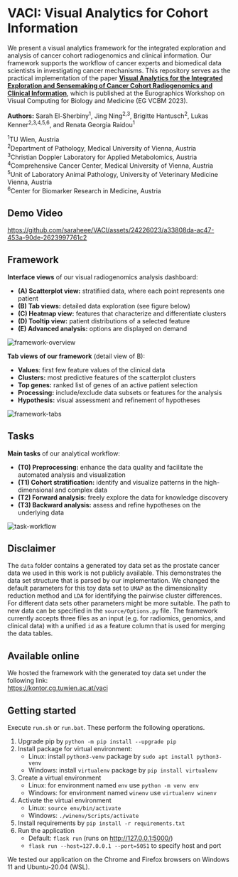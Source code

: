 # VACI: Visual Analytics for Cohort Information

We present a visual analytics framework for the integrated exploration and analysis of cancer cohort
radiogenomics and clinical information. Our framework supports the workflow of cancer experts and biomedical
data scientists in investigating cancer mechanisms. This repository serves as the practical implementation of
the paper **[Visual Analytics for the Integrated Exploration and Sensemaking of Cancer Cohort Radiogenomics and
Clinical Information](https://diglib.eg.org/handle/10.2312/vcbm20231220)**, which is published at the Eurographics Workshop on Visual Computing for
Biology and Medicine (EG VCBM 2023).

**Authors:** Sarah El-Sherbiny<sup>1</sup>, Jing Ning<sup>2,3</sup>, Brigitte Hantusch<sup>2</sup>, Lukas Kenner<sup>2,3,4,5,6</sup>, and Renata Georgia Raidou<sup>1</sup>

<sup>1</sup>TU Wien, Austria\
<sup>2</sup>Department of Pathology, Medical University of Vienna, Austria\
<sup>3</sup>Christian Doppler Laboratory for Applied Metabolomics, Austria\
<sup>4</sup>Comprehensive Cancer Center, Medical University of Vienna, Austria\
<sup>5</sup>Unit of Laboratory Animal Pathology, University of Veterinary Medicine Vienna, Austria\
<sup>6</sup>Center for Biomarker Research in Medicine, Austria

## Demo Video

https://github.com/saraheee/VACI/assets/24226023/a33808da-ac47-453a-90de-2623997761c2

## Framework

**Interface views** of our visual radiogenomics analysis dashboard:

- **(A) Scatterplot view:** stratifiied data, where each point represents one patient
- **(B) Tab views:** detailed data exploration (see figure below)
- **(C) Heatmap view:** features that characterize and differentiate clusters
- **(D) Tooltip view:** patient distributions of a selected feature
- **(E) Advanced analysis:** options are displayed on demand

![framework-overview](https://github.com/saraheee/VACI/assets/24226023/3ca5a117-b867-4076-923d-fc8a88df8446)

**Tab views of our framework** (detail view of B):

- **Values**: first few feature values of the clinical data
- **Clusters:** most predictive features of the scatterplot clusters
- **Top genes:** ranked list of genes of an active patient selection
- **Processing:** include/exclude data subsets or features for the analysis
- **Hypothesis:** visual assessment and refinement of hypotheses

![framework-tabs](https://github.com/saraheee/VACI/assets/24226023/cf753f3c-f1b5-4274-b9b4-fe3dc4a78783)

## Tasks

**Main tasks** of our analytical workflow:

- **(T0) Preprocessing:** enhance the data quality and facilitate the automated analysis and visualization
- **(T1) Cohort stratification:** identify and visualize patterns in the high-dimensional and complex data
- **(T2) Forward analysis:** freely explore the data for knowledge discovery
- **(T3) Backward analysis:** assess and refine hypotheses on the underlying data

![task-workflow](https://github.com/saraheee/VACI/assets/24226023/896bc2f4-caa9-403d-935d-f6b7fe008ee0)

## Disclaimer

The `data` folder contains a generated toy data set as the prostate cancer data we used in this work is not publicly
available. This demonstrates the data set structure that is parsed by our implementation. We changed the default
parameters for this toy data set to `UMAP` as the dimensionality reduction method and `LDA` for identifying the pairwise
cluster differences. For different data sets other parameters might be more suitable. The path to new data can be
specified in the `source/Options.py` file. The framework currently accepts three files as an input (e.g. for radiomics,
genomics, and clinical data) with a unified `id` as a feature column that is used for merging the data tables.

## Available online

We hosted the framework with the generated toy data set under the following link:\
https://kontor.cg.tuwien.ac.at/vaci

## Getting started

Execute `run.sh` or `run.bat`. These perform the following operations.

1. Upgrade pip by `python -m pip install --upgrade pip`
2. Install package for virtual environment:
   - Linux: install `python3-venv` package by `sudo apt install python3-venv`
   - Windows: install `virtualenv` package by `pip install virtualenv`
3. Create a virtual environment
   - Linux: for environment named `env` use `python -m venv env`
   - Windows: for environment named `winenv` use `virtualenv winenv`
4. Activate the virtual environment
   - Linux: `source env/bin/activate`
   - Windows: `./winenv/Scripts/activate`
5. Install requirements by `pip install -r requirements.txt`
6. Run the application
   - Default: `flask run` (runs on http://127.0.0.1:5000/)
   - `flask run --host=127.0.0.1 --port=5051` to specify host and port

We tested our application on the Chrome and Firefox browsers on Windows 11 and Ubuntu-20.04 (WSL).
